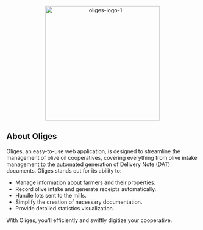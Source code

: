 <p align="center"><a href='https://postimg.cc/dkm3tsZP' target='_blank'><a href='https://postimages.org/' target='_blank'><img src='https://i.postimg.cc/RFmrHLtV/oliges-logo-1.png' border='0' alt='oliges-logo-1' width=300/></a></p>

## About Oliges

Oliges, an easy-to-use web application, is designed to streamline the management of olive oil cooperatives, covering everything from olive intake management to the automated generation of Delivery Note (DAT) documents. Oliges stands out for its ability to:

- Manage information about farmers and their properties.
- Record olive intake and generate receipts automatically.
- Handle lots sent to the mills.
- Simplify the creation of necessary documentation.
- Provide detailed statistics visualization.

With Oliges, you'll efficiently and swiftly digitize your cooperative.